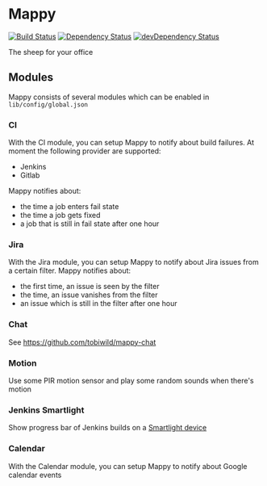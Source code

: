 # Mappy

[![Build Status](https://travis-ci.org/tobiwild/mappy.svg?branch=master)](https://travis-ci.org/tobiwild/mappy)
[![Dependency Status](https://david-dm.org/tobiwild/mappy.svg)](https://david-dm.org/tobiwild/mappy)
[![devDependency Status](https://david-dm.org/tobiwild/mappy/dev-status.svg)](https://david-dm.org/tobiwild/mappy#info=devDependencies)

The sheep for your office

## Modules

Mappy consists of several modules which can be enabled in `lib/config/global.json`

### CI

With the CI module, you can setup Mappy to notify about build failures. At moment the following provider are supported:

* Jenkins
* Gitlab

Mappy notifies about:

* the time a job enters fail state
* the time a job gets fixed
* a job that is still in fail state after one hour

### Jira

With the Jira module, you can setup Mappy to notify about Jira issues from a certain filter. Mappy notifies about:

* the first time, an issue is seen by the filter
* the time, an issue vanishes from the filter
* an issue which is still in the filter after one hour

### Chat

See https://github.com/tobiwild/mappy-chat

### Motion

Use some PIR motion sensor and play some random sounds when there's motion

### Jenkins Smartlight

Show progress bar of Jenkins builds on a [Smartlight device](http://l8smartlight.com/)

### Calendar

With the Calendar module, you can setup Mappy to notify about Google calendar events
